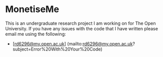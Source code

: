 # MonetiseMe
This is an undergraduate research project I am working on for The Open University.
If you have any issues with the code that I have written please email me using the
following:

* [rd6296@my.open.ac.uk] (mailto:rd6296@my.open.ac.uk?subject=Error%20With%20Your%20Code)